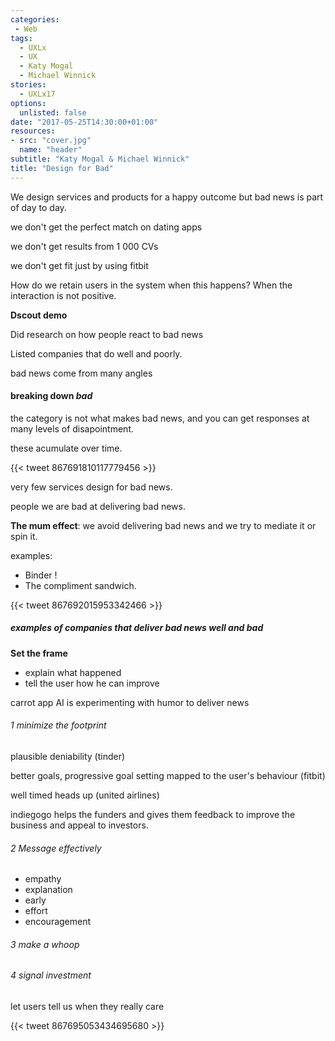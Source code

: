 ```yaml
---
categories:
 - Web
tags:  
  - UXLx
  - UX
  - Katy Mogal
  - Michael Winnick
stories: 
  - UXLx17
options: 
  unlisted: false
date: "2017-05-25T14:30:00+01:00"
resources:
- src: "cover.jpg"
  name: "header"
subtitle: "Katy Mogal & Michael Winnick"
title: "Design for Bad"
---
```


We design services and products for a happy outcome but bad news is part of day to day.

we don't get the perfect match on dating apps

we don't get results from 1 000 CVs

we don't get fit just by using fitbit

How do we retain users in the system when this happens? When the interaction is not positive.

**Dscout demo**

Did research on how people react to bad news

Listed companies that do well and poorly.

bad news come from many angles

<!-- deleted tweet
 tweet 867690574559793152
-->

#### breaking down *bad*

the category is not what makes bad news, and you can get responses at many levels of disapointment.

these acumulate over time.

{{< tweet 867691810117779456 >}}

very few services design for bad news.

people we are bad at delivering bad news.

**The mum effect**: we avoid delivering bad news and we try to mediate it or spin it.

examples:

- Binder ! 
- The compliment sandwich.

{{< tweet 867692015953342466 >}}

##### examples of companies that deliver bad news well and bad

**Set the frame**

- explain what happened
- tell the user how he can improve


carrot app AI is experimenting with humor to deliver news


###### 1 minimize the footprint

plausible deniability (tinder)

better goals, progressive goal setting mapped to the user's behaviour (fitbit)

well timed heads up (united airlines)

indiegogo helps the funders and gives them feedback to improve the business and appeal to investors.

###### 2 Message effectively

- empathy 
- explanation
- early
- effort
- encouragement


###### 3 make a whoop

###### 4 signal investment 

let users tell us when they really care


{{< tweet 867695053434695680 >}}
